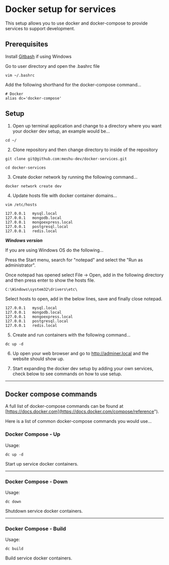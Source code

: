 # Docker setup for services

This setup allows you to use docker and docker-compose to provide services to support development.

## Prerequisites

Install [Gitbash](https://gitforwindows.org) if using Windows

Go to user directory and open the .bashrc file

```
vim ~/.bashrc
```
    
Add the following shorthand for the docker-compose command...

```
# Docker
alias dc='docker-compose'
```

## Setup

1. Open up terminal application and change to a directory where you want your docker dev setup, an example would be...

```
cd ~/
```

2. Clone repository and then change directory to inside of the repository

```
git clone git@github.com:meshu-dev/docker-services.git
```

```
cd docker-services
```

3. Create docker network by running the following command...

```
docker network create dev
```

4. Update hosts file with docker container domains...

```
vim /etc/hosts
```

```
127.0.0.1   mysql.local
127.0.0.1   mongodb.local
127.0.0.1   mongoexpress.local
127.0.0.1   postgresql.local
127.0.0.1   redis.local
```

***Windows version***

If you are using Windows OS do the following...

Press the Start menu, search for "notepad" and select the "Run as administrator".

Once notepad has opened select File -> Open, add in the following directory and then press enter to show the hosts file.

```
C:\Windows\system32\drivers\etc\
```

Select hosts to open, add in the below lines, save and finally close notepad.

```
127.0.0.1   mysql.local
127.0.0.1   mongodb.local
127.0.0.1   mongoexpress.local
127.0.0.1   postgresql.local
127.0.0.1   redis.local
```

5. Create and run containers with the following command...

```
dc up -d
```

6. Up open your web browser and go to http://adminer.local and the website should show up.

7. Start expanding the docker dev setup by adding your own services, check below to see commands on how to use setup.

___

## Docker compose commands

A full list of docker-compose commands can be found at [https://docs.docker.com](https://docs.docker.com/compose/reference").

Here is a list of common docker-compose commands you would use...

### Docker Compose - Up

Usage:
```
dc up -d
```

Start up service docker containers.

___

### Docker Compose - Down

Usage:
```
dc down
```

Shutdown service docker containers.

___

### Docker Compose - Build

Usage:
```
dc build
```
Build service docker containers.
